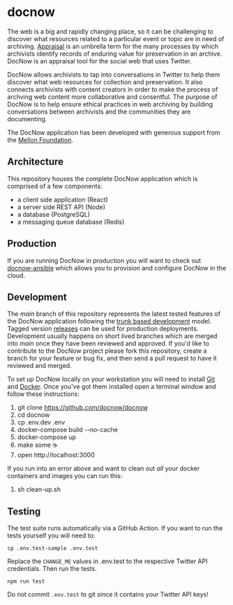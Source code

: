 # docnow

The web is a big and rapidly changing place, so it can be challenging to
discover what resources related to a particular event or topic are in need of
archiving. [Appraisal] is an umbrella term for the many processes by which
archivists identify records of enduring value for preservation in an archive.
DocNow is an appraisal tool for the social web that uses Twitter.

DocNow allows archivists to tap into conversations in Twitter to help them
discover what web resources for collection and preservation. It also connects
archivists with content creators in order to make the process of archving web
content more collaborative and consentful. The purpose of DocNow is to help
ensure ethical practices in web archiving by building conversations between
archivists and the communities they are documenting.

The DocNow application has been developed with generous support from the 
[Mellon Foundation].

## Architecture

This repository houses the complete DocNow application which is comprised of a
few components:

* a client side application (React)
* a server side REST API (Node)
* a database (PostgreSQL)
* a messaging queue database (Redis)

## Production

If you are running DocNow in production you will want to check out
[docnow-ansible](https://github.com/DocNow/docnow-ansible) which allows you to
provision and configure DocNow in the cloud.

## Development

The *main* branch of this repository represents the latest tested features of the DocNow application following the [trunk based development] model. Tagged version [releases] can be used for production deployments. Development usually happens on short lived branches which are merged into *main* once they have been reviewed and approved. If you'd like to contribute to the DocNow project please fork this repository, create a branch for your feature or bug fix, and then send a pull request to have it reviewed and merged.

To set up DocNow locally on your workstation you will need to install [Git]
and [Docker]. Once you've got them installed open a terminal window and
follow these instructions:

1. git clone https://github.com/docnow/docnow
1. cd docnow
1. cp .env.dev .env
1. docker-compose build --no-cache
1. docker-compose up
1. make some ☕️
1. open http://localhost:3000

If you run into an error above and want to clean out *all* your docker containers and images you can run this: 

1. sh clean-up.sh

## Testing

The test suite runs automatically via a GitHub Action. If you want to run the tests yourself you will need to:

```
cp .env.test-sample .env.test
```

Replace the `CHANGE_ME` values in .env.test to the respective Twitter API credentials. Then run the tests.

```
npm run test
```

Do not commit `.env.test` to git since it contains your Twitter API keys!

[Git]: https://git-scm.com/
[Docker]: https://www.docker.com/
[Appraisal]: https://www2.archivists.org/glossary/terms/a/appraisal
[releases]: https://github.com/DocNow/docnow/releases
[trunk based development]: https://www.atlassian.com/continuous-delivery/continuous-integration/trunk-based-development
[Mellon Foundation]: https://mellon.org/

